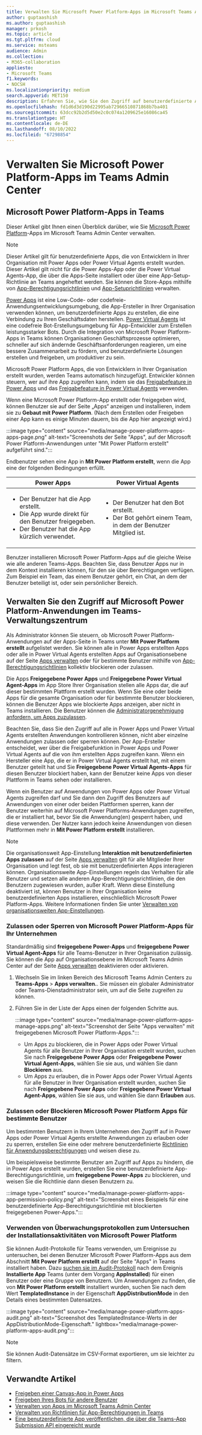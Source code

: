 ```yaml
---
title: Verwalten Sie Microsoft Power Platform-Apps im Microsoft Teams Admin Center
author: guptaashish
ms.author: guptaashish
manager: prkosh
ms.topic: article
ms.tgt.pltfrm: cloud
ms.service: msteams
audience: Admin
ms.collection:
- M365-collaboration
appliesto:
- Microsoft Teams
f1.keywords:
- NOCSH
ms.localizationpriority: medium
search.appverid: MET150
description: Erfahren Sie, wie Sie den Zugriff auf benutzerdefinierte Apps verwalten, die mit Microsoft Power Platform im Teams Admin Center erstellt wurden.
ms.openlocfilehash: fd1d6d3d190d22995ab72966510871868b7ba401
ms.sourcegitcommit: 63dcc92b2d5d50e2c0c074a1209625e16086ca45
ms.translationtype: HT
ms.contentlocale: de-DE
ms.lasthandoff: 08/10/2022
ms.locfileid: "67298854"
---
```

# <a name="manage-microsoft-power-platform-apps-in-the-teams-admin-center"></a>Verwalten Sie Microsoft Power Platform-Apps im Teams Admin Center

## <a name="microsoft-power-platform-apps-in-teams"></a>Microsoft Power Platform-Apps in Teams

Dieser Artikel gibt Ihnen einen Überblick darüber, wie Sie [Microsoft Power Platform](https://powerplatform.microsoft.com/)-Apps im Microsoft Teams Admin Center verwalten.

> [!NOTE]
> Dieser Artikel gilt für benutzerdefinierte Apps, die von Entwicklern in Ihrer Organisation mit Power Apps oder Power Virtual Agents erstellt wurden. Dieser Artikel gilt nicht für die Power Apps-App oder die Power Virtual Agents-App, die über die Apps-Seite installiert oder über eine App-Setup-Richtlinie an Teams angeheftet werden. Sie können die Store-Apps mithilfe von [App-Berechtigungsrichtlinien](teams-app-permission-policies.md) und [App-Setuprichtlinien](teams-app-setup-policies.md) verwalten.

[Power Apps](https://powerapps.microsoft.com) ist eine Low-Code- oder codefreie-Anwendungsentwicklungsumgebung, die App-Ersteller in Ihrer Organisation verwenden können, um benutzerdefinierte Apps zu erstellen, die eine Verbindung zu Ihren Geschäftsdaten herstellen. [Power Virtual Agents](/power-virtual-agents/fundamentals-what-is-power-virtual-agents) ist eine codefreie Bot-Erstellungsumgebung für App-Entwickler zum Erstellen leistungsstarker Bots. Durch die Integration von Microsoft Power Platform-Apps in Teams können Organisationen Geschäftsprozesse optimieren, schneller auf sich ändernde Geschäftsanforderungen reagieren, um eine bessere Zusammenarbeit zu fördern, und benutzerdefinierte Lösungen erstellen und freigeben, um produktiver zu sein.  

Microsoft Power Platform Apps, die von Entwicklern in Ihrer Organisation erstellt wurden, werden Teams automatisch hinzugefügt. Entwickler können steuern, wer auf ihre App zugreifen kann, indem sie das [Freigabefeature in Power Apps](/powerapps/maker/canvas-apps/share-app) und das [Freigabefeature in Power Virtual Agents](/power-virtual-agents/admin-share-bots) verwenden.

Wenn eine Microsoft Power Platform-App erstellt oder freigegeben wird, können Benutzer sie auf der Seite „Apps“ anzeigen und installieren, indem sie zu **Gebaut mit Power Platform**. (Nach dem Erstellen oder Freigeben einer App kann es einige Minuten dauern, bis die App hier angezeigt wird.)

:::image type="content" source="media/manage-power-platform-apps-apps-page.png" alt-text="Screenshots der Seite &quot;Apps&quot;, auf der Microsoft Power Platform-Anwendungen unter &quot;Mit Power Platform erstellt&quot; aufgeführt sind.":::

Endbenutzer sehen eine App in **Mit Power Platform erstellt**, wenn die App eine der folgenden Bedingungen erfüllt.

|Power Apps |Power Virtual Agents  |
|---------|---------|
|<ul><li>Der Benutzer hat die App erstellt.</li><li>Die App wurde direkt für den Benutzer freigegeben.</li><li>Der Benutzer hat die App kürzlich verwendet. </li></ul>| <ul><li>Der Benutzer hat den Bot erstellt.</li><li>Der Bot gehört einem Team, in dem der Benutzer Mitglied ist. </li></ul>        |

Benutzer installieren Microsoft Power Platform-Apps auf die gleiche Weise wie alle anderen Teams-Apps. Beachten Sie, dass Benutzer Apps nur in dem Kontext installieren können, für den sie über Berechtigungen verfügen. Zum Beispiel ein Team, das einem Benutzer gehört, ein Chat, an dem der Benutzer beteiligt ist, oder sein persönlicher Bereich.

## <a name="manage-access-to-microsoft-power-platform-apps-in-the-teams-admin-center"></a>Verwalten Sie den Zugriff auf Microsoft Power Platform-Anwendungen im Teams-Verwaltungszentrum

Als Administrator können Sie steuern, ob Microsoft Power Platform-Anwendungen auf der Apps-Seite in Teams unter **Mit Power Platform erstellt** aufgelistet werden. Sie können alle in Power Apps erstellten Apps oder alle in Power Virtual Agents erstellten Apps auf Organisationsebene auf der Seite [Apps verwalten](manage-apps.md) oder für bestimmte Benutzer mithilfe von [App-Berechtigungsrichtlinien](teams-app-permission-policies.md) kollektiv blockieren oder zulassen.

Die Apps **Freigegebene Power Apps** und **Freigegebene Power Virtual Agent-Apps** im App Store Ihrer Organisation stellen alle Apps dar, die auf dieser bestimmten Plattform erstellt wurden. Wenn Sie eine oder beide Apps für die gesamte Organisation oder für bestimmte Benutzer blockieren, können die Benutzer Apps wie blockierte Apps anzeigen, aber nicht in Teams installieren. Die Benutzer können die [Administratorgenehmigung anfordern, um Apps zuzulassen](manage-apps.md#manage-user-requests-to-allow-apps).

Beachten Sie, dass Sie den Zugriff auf alle in Power Apps und Power Virtual Agents erstellten Anwendungen kontrollieren können, nicht aber einzelne Anwendungen zulassen oder sperren können. Der App-Ersteller entscheidet, wer über die Freigabefunktion in Power Apps und Power Virtual Agents auf die von ihm erstellten Apps zugreifen kann. Wenn ein Hersteller eine App, die er in Power Virtual Agents erstellt hat, mit einem Benutzer geteilt hat und Sie **Freigegebene Power Virtual Agents-Apps** für diesen Benutzer blockiert haben, kann der Benutzer keine Apps von dieser Plattform in Teams sehen oder installieren.

Wenn ein Benutzer auf Anwendungen von Power Apps oder Power Virtual Agents zugreifen darf und Sie dann den Zugriff des Benutzers auf Anwendungen von einer oder beiden Plattformen sperren, kann der Benutzer weiterhin auf Microsoft Power Platforms-Anwendungen zugreifen, die er installiert hat, bevor Sie die Anwendung(en) gesperrt haben, und diese verwenden. Der Nutzer kann jedoch keine Anwendungen von diesen Plattformen mehr in **Mit Power Platform erstellt** installieren.

> [!NOTE]
> Die organisationsweit App-Einstellung **Interaktion mit benutzerdefinierten Apps zulassen** auf der Seite [Apps verwalten](manage-apps.md) gilt für alle Mitglieder Ihrer Organisation und legt fest, ob sie mit benutzerdefinierten Apps interagieren können. Organisationsweite App-Einstellungen regeln das Verhalten für alle Benutzer und setzen alle anderen App-Berechtigungsrichtlinien, die den Benutzern zugewiesen wurden, außer Kraft. Wenn diese Einstellung deaktiviert ist, können Benutzer in Ihrer Organisation keine benutzerdefinierten Apps installieren, einschließlich Microsoft Power Platform-Apps. Weitere Informationen finden Sie unter [Verwalten von organisationsweiten App-Einstellungen](manage-apps.md#manage-org-wide-app-settings).

### <a name="allow-or-block-microsoft-power-platform-apps-for-your-organization"></a>Zulassen oder Sperren von Microsoft Power Platform-Apps für Ihr Unternehmen

Standardmäßig sind **freigegebene Power-Apps** und **freigegebene Power Virtual Agent-Apps** für alle Teams-Benutzer in Ihrer Organisation zulässig. Sie können die App auf Organisationsebene im Microsoft Teams Admin Center auf der Seite [Apps verwalten](manage-apps.md) deaktivieren oder aktivieren.  

1. Wechseln Sie im linken Bereich des Microsoft Teams Admin Centers zu **Teams-Apps** > **Apps verwalten.**. Sie müssen ein globaler Administrator oder Teams-Dienstadministrator sein, um auf die Seite zugreifen zu können.
2. Führen Sie in der Liste der Apps einen der folgenden Schritte aus.

    :::image type="content" source="media/manage-power-platform-apps-manage-apps.png" alt-text="Screenshot der Seite &quot;Apps verwalten&quot; mit freigegebenen Microsoft Power Platform-Apps.":::

    * Um Apps zu blockieren, die in Power Apps oder Power Virtual Agents für alle Benutzer in Ihrer Organisation erstellt wurden, suchen Sie nach **Freigegebene Power Apps** oder **Freigegebene Power Virtual Agent-Apps**, wählen Sie sie aus, und wählen Sie dann **Blockieren** aus.
    * Um Apps zu erlauben, die in Power Apps oder Power Virtual Agents für alle Benutzer in Ihrer Organisation erstellt wurden, suchen Sie nach **Freigegebene Power Apps** oder **Freigegebene Power Virtual Agent-Apps**, wählen Sie sie aus, und wählen Sie dann **Erlauben** aus.

### <a name="allow-or-block-microsoft-power-platform-apps-for-specific-users"></a>Zulassen oder Blockieren Microsoft Power Platform Apps für bestimmte Benutzer

Um bestimmten Benutzern in Ihrem Unternehmen den Zugriff auf in Power Apps oder Power Virtual Agents erstellte Anwendungen zu erlauben oder zu sperren, erstellen Sie eine oder mehrere benutzerdefinierte [Richtlinien für Anwendungsberechtigungen](teams-app-permission-policies.md) und weisen diese zu.

Um beispielsweise bestimmte Benutzer am Zugriff auf Apps zu hindern, die in Power Apps erstellt wurden, erstellen Sie eine benutzerdefinierte App-Berechtigungsrichtlinie, um **freigegebene Power-Apps** zu blockieren, und weisen Sie die Richtlinie dann diesen Benutzern zu.

:::image type="content" source="media/manage-power-platform-apps-app-permission-policy.png" alt-text="Screenshot eines Beispiels für eine benutzerdefinierte App-Berechtigungsrichtlinie mit blockierten freigegebenen Power-Apps.":::

### <a name="use-audit-logs-to-investigate-microsoft-power-platform-installation-activity"></a>Verwenden von Überwachungsprotokollen zum Untersuchen der Installationsaktivitäten von Microsoft Power Platform

Sie können Audit-Protokolle für Teams verwenden, um Ereignisse zu untersuchen, bei denen Benutzer Microsoft Power Platform-Apps aus dem Abschnitt **Mit Power Platform erstellt** auf der Seite "Apps" in Teams installiert haben. Dazu [suchen sie im Audit-Protokoll](./audit-log-events.md) nach dem Ereignis **Installierte App** Teams (unter dem Vorgang **AppInstalled**) für einen Benutzer oder eine Gruppe von Benutzern. Um Anwendungen zu finden, die von **Mit Power Platform erstellt** installiert wurden, suchen Sie nach dem Wert **TemplatedInstance** in der Eigenschaft **AppDistributionMode** in den Details eines bestimmten Datensatzes.

:::image type="content" source="media/manage-power-platform-apps-audit.png" alt-text="Screenshot des TemplatedInstance-Werts in der AppDistributionMode-Eigenschaft." lightbox="media/manage-power-platform-apps-audit.png":::

> [!NOTE]
> Sie können Audit-Datensätze im CSV-Format exportieren, um sie leichter zu filtern.

## <a name="related-articles"></a>Verwandte Artikel

* [Freigeben einer Canvas-App in Power Apps](/powerapps/maker/canvas-apps/share-app)
* [Freigeben Ihres Bots für andere Benutzer](/power-virtual-agents/admin-share-bots)
* [Verwalten von Apps im Microsoft Teams Admin Center](manage-apps.md)
* [Verwalten von Richtlinien für App-Berechtigungen in Teams](teams-app-permission-policies.md)
* [Eine benutzerdefinierte App veröffentlichen, die über die Teams-App Submission API eingereicht wurde](submit-approve-custom-apps.md)

